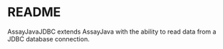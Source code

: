 # README

AssayJavaJDBC extends AssayJava with the ability to read data from a JDBC database
connection.

